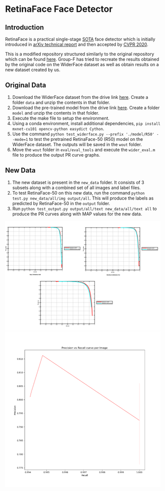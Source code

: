 # RetinaFace Face Detector

## Introduction

RetinaFace is a practical single-stage [SOTA](http://shuoyang1213.me/WIDERFACE/WiderFace_Results.html) face detector which is initially introduced in [arXiv technical report](https://arxiv.org/abs/1905.00641) and then accepted by [CVPR 2020](https://openaccess.thecvf.com/content_CVPR_2020/html/Deng_RetinaFace_Single-Shot_Multi-Level_Face_Localisation_in_the_Wild_CVPR_2020_paper.html).

This is a modified repository structured similarly to the original repository which can be found [here](https://github.com/deepinsight/insightface/tree/master/RetinaFace). Group-F has tried to recreate the results obtained by the original code on the WiderFace dataset as well as obtain results on a new dataset created by us. 

## Original Data

1. Download the WiderFace dataset from the drive link [here](https://drive.google.com/file/d/1MNA2D6ClJIttnsbkQwYnf8MMV6HxkFcL/view?usp=sharing). Create a folder `data` and unzip the contents in that folder. 
2. Download the pre-trained model from the drive link [here](https://drive.google.com/file/d/1HAcjUk2DS2L7-05K8uLLq_Gc-XKuUol5/view?usp=sharing). Create a folder `model` and unzip the contents in that folder.
4. Execute the make file to setup the environment.
5. Using a conda environment, install additional dependencies, `pip install mxnet-cu101 opencv-python easydict Cython`.
6. Use the command `python test_widerface.py --prefix './model/R50' --mode=1` to test the pretrained RetinaFace-50 (R50) model on the WiderFace dataset. The outputs will be saved in the `wout` folder. 
7. Move the `wout` folder in `eval/eval_tools` and execute the `wider_eval.m` file to produce the output PR curve graphs. 

## New Data

1. The new dataset is present in the `new_data` folder. It consists of 3 subsets along with a combined set of all images and label files. 
2. To test RetinaFace-50 on this new data, run the command `python test.py new_data/all/img output/all`. This will produce the labels as predicted by RetinaFace-50 in the `output` folder. 
3. Run `python test_output.py output/all/text new_data/all/text all` to produce the PR curves along with MAP values for the new data. 

![original](presentations/final_out.png)
![new](all.png "PR Curve for New Data")
